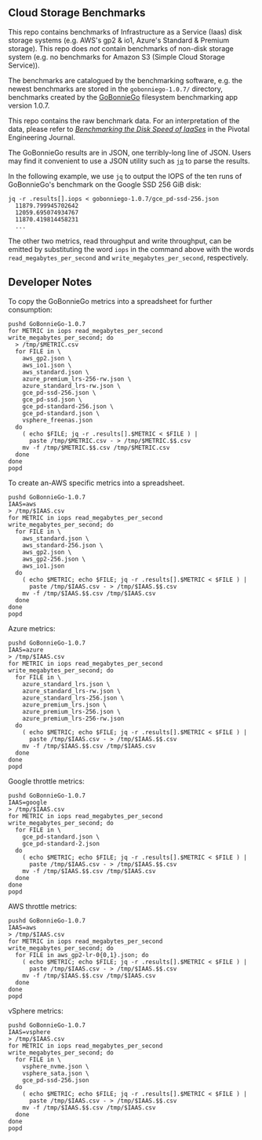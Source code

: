 ## Cloud Storage Benchmarks

This repo contains benchmarks of Infrastructure as a Service (Iaas) disk storage
systems (e.g. AWS's gp2 & io1, Azure's Standard & Premium storage). This repo
does _not_ contain benchmarks of non-disk storage system (e.g. no benchmarks for
Amazon S3 (Simple Cloud Storage Service)).

The benchmarks are catalogued by the benchmarking software, e.g. the newest
benchmarks are stored in the `gobonniego-1.0.7/` directory, benchmarks created
by the [GoBonnieGo](https://github.com/cunnie/gobonniego) filesystem
benchmarking app version 1.0.7.

This repo contains the raw benchmark data. For an interpretation of the data,
please refer to *[Benchmarking the Disk Speed of
IaaSes](http://engineering.pivotal.io/post/gobonniego_results/)* in the Pivotal
Engineering Journal.

The GoBonnieGo results are in JSON, one terribly-long line of JSON. Users may
find it convenient to use a JSON utility such as
[`jq`](https://stedolan.github.io/jq/) to parse the results.

In the following example, we use `jq` to output the IOPS of the ten runs of
GoBonnieGo's benchmark on the Google SSD 256 GiB disk:

```
jq -r .results[].iops < gobonniego-1.0.7/gce_pd-ssd-256.json
  11879.799945702642
  12059.695074934767
  11870.419814458231
  ...
```

The other two metrics, read throughput and write throughput, can be emitted by
substituting the word `iops` in the command above with the words
`read_megabytes_per_second` and `write_megabytes_per_second`, respectively.

## Developer Notes

To copy the GoBonnieGo metrics into a spreadsheet for further consumption:

```
pushd GoBonnieGo-1.0.7
for METRIC in iops read_megabytes_per_second write_megabytes_per_second; do
  > /tmp/$METRIC.csv
  for FILE in \
    aws_gp2.json \
    aws_io1.json \
    aws_standard.json \
    azure_premium_lrs-256-rw.json \
    azure_standard_lrs-rw.json \
    gce_pd-ssd-256.json \
    gce_pd-ssd.json \
    gce_pd-standard-256.json \
    gce_pd-standard.json \
    vsphere_freenas.json
  do
    ( echo $FILE; jq -r .results[].$METRIC < $FILE ) |
      paste /tmp/$METRIC.csv - > /tmp/$METRIC.$$.csv
    mv -f /tmp/$METRIC.$$.csv /tmp/$METRIC.csv
  done
done
popd
```
To create an-AWS specific metrics into a spreadsheet.
```
pushd GoBonnieGo-1.0.7
IAAS=aws
> /tmp/$IAAS.csv
for METRIC in iops read_megabytes_per_second write_megabytes_per_second; do
  for FILE in \
    aws_standard.json \
    aws_standard-256.json \
    aws_gp2.json \
    aws_gp2-256.json \
    aws_io1.json
  do
    ( echo $METRIC; echo $FILE; jq -r .results[].$METRIC < $FILE ) |
      paste /tmp/$IAAS.csv - > /tmp/$IAAS.$$.csv
    mv -f /tmp/$IAAS.$$.csv /tmp/$IAAS.csv
  done
done
popd
```
Azure metrics:
```
pushd GoBonnieGo-1.0.7
IAAS=azure
> /tmp/$IAAS.csv
for METRIC in iops read_megabytes_per_second write_megabytes_per_second; do
  for FILE in \
    azure_standard_lrs.json \
    azure_standard_lrs-rw.json \
    azure_standard_lrs-256.json \
    azure_premium_lrs.json \
    azure_premium_lrs-256.json \
    azure_premium_lrs-256-rw.json
  do
    ( echo $METRIC; echo $FILE; jq -r .results[].$METRIC < $FILE ) |
      paste /tmp/$IAAS.csv - > /tmp/$IAAS.$$.csv
    mv -f /tmp/$IAAS.$$.csv /tmp/$IAAS.csv
  done
done
popd
```
Google throttle metrics:
```
pushd GoBonnieGo-1.0.7
IAAS=google
> /tmp/$IAAS.csv
for METRIC in iops read_megabytes_per_second write_megabytes_per_second; do
  for FILE in \
    gce_pd-standard.json \
    gce_pd-standard-2.json
  do
    ( echo $METRIC; echo $FILE; jq -r .results[].$METRIC < $FILE ) |
      paste /tmp/$IAAS.csv - > /tmp/$IAAS.$$.csv
    mv -f /tmp/$IAAS.$$.csv /tmp/$IAAS.csv
  done
done
popd
```
AWS throttle metrics:
```
pushd GoBonnieGo-1.0.7
IAAS=aws
> /tmp/$IAAS.csv
for METRIC in iops read_megabytes_per_second write_megabytes_per_second; do
  for FILE in aws_gp2-lr-0{0,1}.json; do
    ( echo $METRIC; echo $FILE; jq -r .results[].$METRIC < $FILE ) |
      paste /tmp/$IAAS.csv - > /tmp/$IAAS.$$.csv
    mv -f /tmp/$IAAS.$$.csv /tmp/$IAAS.csv
  done
done
popd
```
vSphere metrics:
```
pushd GoBonnieGo-1.0.7
IAAS=vsphere
> /tmp/$IAAS.csv
for METRIC in iops read_megabytes_per_second write_megabytes_per_second; do
  for FILE in \
    vsphere_nvme.json \
    vsphere_sata.json \
    gce_pd-ssd-256.json
  do
    ( echo $METRIC; echo $FILE; jq -r .results[].$METRIC < $FILE ) |
      paste /tmp/$IAAS.csv - > /tmp/$IAAS.$$.csv
    mv -f /tmp/$IAAS.$$.csv /tmp/$IAAS.csv
  done
done
popd
```
